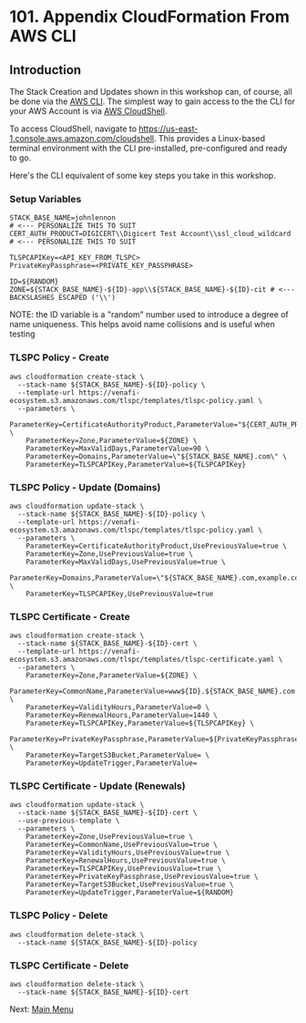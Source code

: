 # 101. Appendix CloudFormation From AWS CLI

## Introduction

The Stack Creation and Updates shown in this workshop can, of course, all be done via the [AWS CLI](https://aws.amazon.com/cli).
The simplest way to gain access to the the CLI for your AWS Account is via [AWS CloudShell](https://aws.amazon.com/cloudshell).

To access CloudShell, navigate to https://us-east-1.console.aws.amazon.com/cloudshell.
This provides a Linux-based terminal environment with the CLI pre-installed, pre-configured and ready to go.

Here's the CLI equivalent of some key steps you take in this workshop.

### Setup Variables

```
STACK_BASE_NAME=johnlennon                                            # <--- PERSONALIZE THIS TO SUIT
CERT_AUTH_PRODUCT=DIGICERT\\Digicert Test Account\\ssl_cloud_wildcard # <--- PERSONALIZE THIS TO SUIT

TLSPCAPIKey=<API_KEY_FROM_TLSPC>
PrivateKeyPassphrase=<PRIVATE_KEY_PASSPHRASE>

ID=${RANDOM}
ZONE=${STACK_BASE_NAME}-${ID}-app\\${STACK_BASE_NAME}-${ID}-cit # <--- BACKSLASHES ESCAPED ('\\')
```

NOTE: the ID variable is a "random" number used to introduce a degree of name uniqueness.
This helps avoid name collisions and is useful when testing

### TLSPC Policy - Create

```
aws cloudformation create-stack \
  --stack-name ${STACK_BASE_NAME}-${ID}-policy \
  --template-url https://venafi-ecosystem.s3.amazonaws.com/tlspc/templates/tlspc-policy.yaml \
  --parameters \
    ParameterKey=CertificateAuthorityProduct,ParameterValue="${CERT_AUTH_PRODUCT}" \
    ParameterKey=Zone,ParameterValue=${ZONE} \
    ParameterKey=MaxValidDays,ParameterValue=90 \
    ParameterKey=Domains,ParameterValue=\"${STACK_BASE_NAME}.com\" \
    ParameterKey=TLSPCAPIKey,ParameterValue=${TLSPCAPIKey}
```

### TLSPC Policy - Update (Domains)

```
aws cloudformation update-stack \
  --stack-name ${STACK_BASE_NAME}-${ID}-policy \
  --template-url https://venafi-ecosystem.s3.amazonaws.com/tlspc/templates/tlspc-policy.yaml \
  --parameters \
    ParameterKey=CertificateAuthorityProduct,UsePreviousValue=true \
    ParameterKey=Zone,UsePreviousValue=true \
    ParameterKey=MaxValidDays,UsePreviousValue=true \
    ParameterKey=Domains,ParameterValue=\"${STACK_BASE_NAME}.com,example.com\" \
    ParameterKey=TLSPCAPIKey,UsePreviousValue=true
```

### TLSPC Certificate - Create

```
aws cloudformation create-stack \
  --stack-name ${STACK_BASE_NAME}-${ID}-cert \
  --template-url https://venafi-ecosystem.s3.amazonaws.com/tlspc/templates/tlspc-certificate.yaml \
  --parameters \
    ParameterKey=Zone,ParameterValue=${ZONE} \
    ParameterKey=CommonName,ParameterValue=www${ID}.${STACK_BASE_NAME}.com \
    ParameterKey=ValidityHours,ParameterValue=0 \
    ParameterKey=RenewalHours,ParameterValue=1440 \
    ParameterKey=TLSPCAPIKey,ParameterValue=${TLSPCAPIKey} \
    ParameterKey=PrivateKeyPassphrase,ParameterValue=${PrivateKeyPassphrase} \
    ParameterKey=TargetS3Bucket,ParameterValue= \
    ParameterKey=UpdateTrigger,ParameterValue=
```

### TLSPC Certificate - Update (Renewals)

```
aws cloudformation update-stack \
  --stack-name ${STACK_BASE_NAME}-${ID}-cert \
  --use-previous-template \
  --parameters \
    ParameterKey=Zone,UsePreviousValue=true \
    ParameterKey=CommonName,UsePreviousValue=true \
    ParameterKey=ValidityHours,UsePreviousValue=true \
    ParameterKey=RenewalHours,UsePreviousValue=true \
    ParameterKey=TLSPCAPIKey,UsePreviousValue=true \
    ParameterKey=PrivateKeyPassphrase,UsePreviousValue=true \
    ParameterKey=TargetS3Bucket,UsePreviousValue=true \
    ParameterKey=UpdateTrigger,ParameterValue=${RANDOM}
```

### TLSPC Policy - Delete

```
aws cloudformation delete-stack \
  --stack-name ${STACK_BASE_NAME}-${ID}-policy
```

### TLSPC Certificate - Delete

```
aws cloudformation delete-stack \
  --stack-name ${STACK_BASE_NAME}-${ID}-cert
```

Next: [Main Menu](../README.md)
